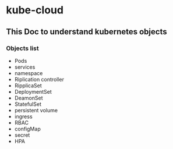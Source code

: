 # kube-cloud
## This Doc to understand kubernetes objects
### Objects list
* Pods
* services
* namespace
* Riplication controller
* RipplicaSet
* DeploymentSet
* DeamonSet
* StatefulSet
* persistent volume
* ingress
* RBAC
* configMap
* secret
* HPA
